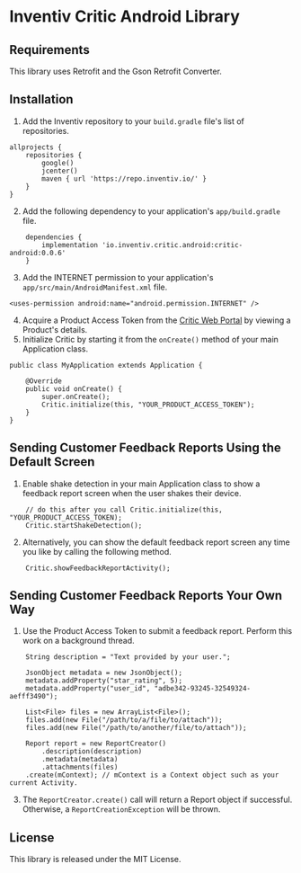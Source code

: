 # Inventiv Critic Android Library

## Requirements
This library uses Retrofit and the Gson Retrofit Converter.

## Installation
1. Add the Inventiv repository to your `build.gradle` file's list of repositories.
```
allprojects {
    repositories {
        google()
        jcenter()
        maven { url 'https://repo.inventiv.io/' }
    }
}
```
2. Add the following dependency to your application's `app/build.gradle` file.
```
    dependencies {
        implementation 'io.inventiv.critic.android:critic-android:0.0.6'
    }
```
3. Add the INTERNET permission to your application's `app/src/main/AndroidManifest.xml` file.
```
<uses-permission android:name="android.permission.INTERNET" />
```
4. Acquire a Product Access Token from the [Critic Web Portal](https://critic.inventiv.io/products) by viewing a Product's details.
5. Initialize Critic by starting it from the `onCreate()` method of your main Application class.
```
public class MyApplication extends Application {

    @Override
    public void onCreate() {
        super.onCreate();
        Critic.initialize(this, "YOUR_PRODUCT_ACCESS_TOKEN");
    }
}
```

## Sending Customer Feedback Reports Using the Default Screen
1. Enable shake detection in your main Application class to show a feedback report screen when the user shakes their device.
```
    // do this after you call Critic.initialize(this, "YOUR_PRODUCT_ACCESS_TOKEN);
    Critic.startShakeDetection();
```
2. Alternatively, you can show the default feedback report screen any time you like by calling the following method.
```
    Critic.showFeedbackReportActivity();
```

## Sending Customer Feedback Reports Your Own Way
1. Use the Product Access Token to submit a feedback report. Perform this work on a background thread.
```
    String description = "Text provided by your user.";

    JsonObject metadata = new JsonObject();
    metadata.addProperty("star_rating", 5);
    metadata.addProperty("user_id", "adbe342-93245-32549324-aefff3490");    

    List<File> files = new ArrayList<File>();
    files.add(new File("/path/to/a/file/to/attach"));
    files.add(new File("/path/to/another/file/to/attach"));
    
    Report report = new ReportCreator()
        .description(description)
        .metadata(metadata)
        .attachments(files)
    .create(mContext); // mContext is a Context object such as your current Activity.
```
3. The `ReportCreator.create()` call will return a Report object if successful. Otherwise, a `ReportCreationException` will be thrown.

## License
This library is released under the MIT License.
